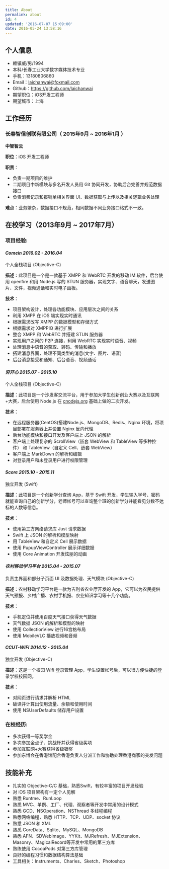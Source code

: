 ```yaml
---
title: About
permalink: about
id: 4
updated: '2016-07-07 15:09:00'
date: 2016-05-24 13:58:16
---
```


## 个人信息

 - 赖镇威/男/1994
 - 本科/长春工业大学数字媒体技术专业
 - 手机：13180806860
 - Email：[laichanwai@foxmail.com](mailto:laichanwai@foxmail.com)
 - Github：https://github.com/laichanwai
 - 期望职位：iOS开发工程师
 - 期望城市：上海

## 工作经历

### 长春智信创联有限公司（ 2015年9月 ~ 2016年1月 ）

**中智智云**

**职位**：iOS 开发工程师

**职责**：

- 负责一期项目的维护
- 二期项目中新模块与多名开发人员用 Git 协同开发，协助后台完善并规范数据接口
- 负责消费记录和报销单相关界面 UI、数据获取与上传以及相关逻辑业务处理

**难点**：业务繁杂，数据接口不规范，相同数据不同业务接口格式不一致。

## 在校学习（2013年9月 ~ 2017年7月）

### 项目经验:

#### *Comein 2016.02 - 2016.04*

个人全栈项目 (Objective-C)

**描述**：此项目是一个是一款基于 XMPP 和 WebRTC 开发的移动 IM 软件，后台使用 openfire 和用 Node.js 写的 STUN 服务器，实现文字、语音聊天，发送图片、文件，视频通话和实时电子画板。

**技术**：

- 项目架构设计，处理各功能模块、应用层次之间的关系
- 利用 XMPP 在 iOS 端实现实时通讯
- 根据需求改写 XMPP 的数据模型和存储方式
- 根据需求对 XMPPIQ 进行扩展
- 整合 XMPP 和 WebRTC 并搭建 STUN 服务器
- 实现用户之间的 P2P 连接，利用 WebRTC 实现实时语音、视频
- 处理消息中语音的获取、转码、传输和播放
- 搭建消息界面，处理不同类型的消息(文字、图片、语音)
- 后台消息接受和通知、后台语音、视频通话

#### *穷开心 2015.07 - 2015.10*

个人全栈项目 (Objective-C)

**描述**：此项目是一个沙发客交流平台，用于参加大学生创新创业大赛以及互联网+大赛，后台使用 Node.js 在 [cnodejs.org](https://github.com/cnodejs/nodeclub) 基础上做的二次开发。

**技术**：

- 在远程服务器(CentOS)搭建Node.js、MongoDB、Redis、Nginx 环境，将项目部署在服务器上并设置 Nginx 反向代理
- 后台功能模块和接口开发及客户端上 JSON 的解析
- 客户端上处理复杂的 ScrollView（嵌套 WebView 和 TableView 等多种控件） 和 TableView（自定义 Cell、嵌套 WebView）
- 客户端上 MarkDown 的解析和编辑
- 对登录用户和未登录用户进行权限管理

#### *Score 2015.10 - 2015.11*

独立开发 (Swift)

**描述**：此项目是一个创新学分查询 App，基于 Swift 开发，学生输入学号、密码就能查询自己的创新学分，老师帐号可以查询整个班的创新学分并能看见分数不达标的人数等信息。

**技术**：

- 使用第三方网络请求库 Just 请求数据
- Swift 上 JSON 的解析和模型映射
- 用 TableView 和自定义 Cell 展示数据
- 使用 PupupViewController 展示详细数据
- 使用 Core Animation 开发炫丽的动画

#### *农村移动学习平台 2015.04 - 2015.07*

负责主界面和部分子页面 UI 及数据处理、天气模块 (Objective-C)

**描述**：农村移动学习平台是一款为吉利省农业厅开发的 App，它可以为农民提供天气预报、乡村广播、农村手机报、农业知识学习等十几个功能。

**技术**：

- 手机定位并使用百度天气接口获得天气数据
- 天气数据 JSON 的解析和模型的映射
- 使用 CollectionView 进行16宫格布局
- 使用 MobileVLC 播放视频和音频

#### *CCUT-WIFI 2014.12 - 2015.04*

独立开发 (Objective-C)

**描述**：这是一个校园 Wifi 登录管理 App，学生设置帐号后，可以很方便快捷的登录学校校园网。

**技术**：

- 对网页进行请求并解析 HTML
- 破译并计算出使用流量、余额和使用时间
- 使用 NSUserDefaults 储存用户设置

### 在校经历:

- 多次获得一等奖学金
- 多次参加金点子、挑战杯并获得省级奖项
- 参加互联网+大赛获得省级银奖
- 参加东博会在香港馆配合香港负责人分派工作和协助处理香港商家的突发问题

## 技能补充

- 扎实的 Objective-C/C 基础，熟悉Swift，有较丰富的项目开发经验
- 对 iOS 项目架构有一定个人见解
- 熟悉 Runtme、RunLoop
- 熟悉 MVC、单例、工厂、代理、观察者等开发中常用的设计模式
- 熟悉 GCD、NSOperation、NSThread 多线程编程
- 熟悉网络编程，熟悉 HTTP、TCP、UDP、socket 协议
- 熟悉 JSON 和 XML
- 熟悉 CoreData、Sqlite、MySQL、MongoDB
- 熟悉 AFN、SDWebImage、YYKit、MJRefresh、MJExtension、Masonry、MagicalRecord等开发中常用的第三方库
- 熟练使用 CocoaPods 对第三方库管理
- 良好的编程习惯和数据结构算法基础
- 工具相关：Instruments、Charles、Sketch、Photoshop